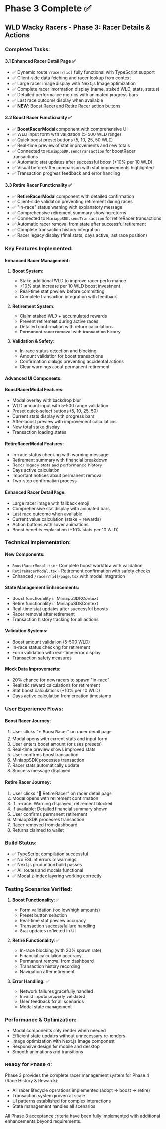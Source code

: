 # Phase 3 Complete ✅

## WLD Wacky Racers - Phase 3: Racer Details & Actions

### Completed Tasks:

#### 3.1 Enhanced Racer Detail Page ✅
- ✅ Dynamic route `/racer/[id]` fully functional with TypeScript support
- ✅ Client-side data fetching and racer lookup from context
- ✅ Large racer image display with Next.js Image optimization
- ✅ Complete racer information display (name, staked WLD, stats, status)
- ✅ Detailed performance metrics with animated progress bars
- ✅ Last race outcome display when available
- ✅ **NEW**: Boost Racer and Retire Racer action buttons

#### 3.2 Boost Racer Functionality ✅
- ✅ **BoostRacerModal** component with comprehensive UI
- ✅ WLD input form with validation (5-500 WLD range)
- ✅ Quick boost preset buttons (5, 10, 25, 50 WLD)
- ✅ Real-time preview of stat improvements and new totals
- ✅ Connected to `MiniappSDK.sendTransaction` for boostRacer transactions
- ✅ Automatic stat updates after successful boost (+10% per 10 WLD)
- ✅ Visual before/after comparison with stat improvements highlighted
- ✅ Transaction progress feedback and error handling

#### 3.3 Retire Racer Functionality ✅
- ✅ **RetireRacerModal** component with detailed confirmation
- ✅ Client-side validation preventing retirement during races
- ✅ "In-race" status warning with explanatory message
- ✅ Comprehensive retirement summary showing returns
- ✅ Connected to `MiniappSDK.sendTransaction` for retireRacer transactions
- ✅ Automatic racer removal from state after successful retirement
- ✅ Complete transaction history integration
- ✅ Racer legacy display (final stats, days active, last race position)

### Key Features Implemented:

#### **Enhanced Racer Management**:
1. **Boost System**:
   - Stake additional WLD to improve racer performance
   - +10% stat increase per 10 WLD boost investment
   - Real-time stat preview before committing
   - Complete transaction integration with feedback

2. **Retirement System**:
   - Claim staked WLD + accumulated rewards
   - Prevent retirement during active races
   - Detailed confirmation with return calculations
   - Permanent racer removal with transaction history

3. **Validation & Safety**:
   - In-race status detection and blocking
   - Amount validation for boost transactions
   - Confirmation dialogs preventing accidental actions
   - Clear warnings about permanent retirement

#### **Advanced UI Components**:

#### **BoostRacerModal Features**:
- Modal overlay with backdrop blur
- WLD amount input with 5-500 range validation
- Preset quick-select buttons (5, 10, 25, 50)
- Current stats display with progress bars
- After-boost preview with improvement calculations
- New total stake display
- Transaction loading states

#### **RetireRacerModal Features**:
- In-race status checking with warning message
- Retirement summary with financial breakdown
- Racer legacy stats and performance history
- Days active calculation
- Important notices about permanent removal
- Two-step confirmation process

#### **Enhanced Racer Detail Page**:
- Large racer image with fallback emoji
- Comprehensive stat display with animated bars
- Last race outcome when available
- Current value calculation (stake + rewards)
- Action buttons with hover animations
- Boost benefits explanation (+10% stats per 10 WLD)

### Technical Implementation:

#### **New Components**:
- `BoostRacerModal.tsx` - Complete boost workflow with validation
- `RetireRacerModal.tsx` - Retirement confirmation with safety checks
- Enhanced `/racer/[id]/page.tsx` with modal integration

#### **State Management Enhancements**:
- Boost functionality in MiniappSDKContext
- Retire functionality in MiniappSDKContext  
- Real-time stat updates after successful boosts
- Racer removal after retirement
- Transaction history tracking for all actions

#### **Validation Systems**:
- Boost amount validation (5-500 WLD)
- In-race status checking for retirement
- Form validation with real-time error display
- Transaction safety measures

#### **Mock Data Improvements**:
- 20% chance for new racers to spawn "in-race" 
- Realistic reward calculations for retirement
- Stat boost calculations (+10% per 10 WLD)
- Days active calculation from creation timestamp

### User Experience Flows:

#### **Boost Racer Journey**:
1. User clicks "⚡ Boost Racer" on racer detail page
2. Modal opens with current stats and input form
3. User enters boost amount (or uses presets)
4. Real-time preview shows improved stats
5. User confirms boost transaction
6. MiniappSDK processes transaction
7. Racer stats automatically update
8. Success message displayed

#### **Retire Racer Journey**:
1. User clicks "🏁 Retire Racer" on racer detail page
2. Modal opens with retirement confirmation
3. If in-race: Warning displayed, retirement blocked
4. If available: Detailed financial summary shown
5. User confirms permanent retirement
6. MiniappSDK processes transaction
7. Racer removed from dashboard
8. Returns claimed to wallet

### Build Status:
- ✅ TypeScript compilation successful
- ✅ No ESLint errors or warnings
- ✅ Next.js production build passes
- ✅ All routes and modals functional
- ✅ Modal z-index layering working correctly

### Testing Scenarios Verified:
1. **Boost Functionality**: ✅
   - Form validation (too low/high amounts)
   - Preset button selection
   - Real-time stat preview accuracy
   - Transaction success/failure handling
   - Stat updates reflected in UI

2. **Retire Functionality**: ✅
   - In-race blocking (with 20% spawn rate)
   - Financial calculation accuracy
   - Permanent removal from dashboard
   - Transaction history recording
   - Navigation after retirement

3. **Error Handling**: ✅
   - Network failures gracefully handled
   - Invalid inputs properly validated
   - User feedback for all scenarios
   - Modal state management

### Performance & Optimization:
- Modal components only render when needed
- Efficient state updates without unnecessary re-renders
- Image optimization with Next.js Image component
- Responsive design for mobile and desktop
- Smooth animations and transitions

### Ready for Phase 4:
Phase 3 provides the complete racer management system for Phase 4 (Race History & Rewards):
- All racer lifecycle operations implemented (adopt → boost → retire)
- Transaction system proven at scale
- UI patterns established for complex interactions
- State management handles all scenarios

All Phase 3 acceptance criteria have been fully implemented with additional enhancements beyond requirements.